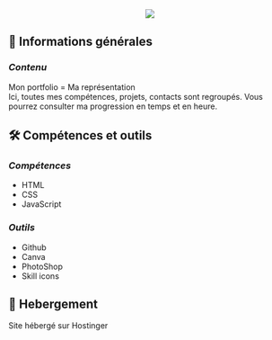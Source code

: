 <div align="center">
    <img src="/assets/src/img/bannière_github_portfolio.png" />
</div>

## 📜 Informations générales

### <i>Contenu</i>
Mon portfolio = Ma représentation<br>
Ici, toutes mes compétences, projets, contacts sont regroupés. Vous pourrez consulter ma progression en temps et en heure.

## 🛠️ Compétences et outils

### <i>Compétences</i>
- HTML
- CSS
- JavaScript

### <i>Outils</i>
- Github
- Canva
- PhotoShop
- Skill icons

## 🌱 Hebergement

Site hébergé sur Hostinger
